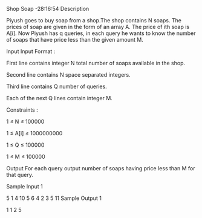 Shop Soap -28:16:54
Description

Piyush goes to buy soap from a shop.The shop contains N soaps. The prices of soap are given in the form of an array A. The price of ith soap is A[i]. Now Piyush has q queries, in each query he wants to know the number of soaps that have price less than the given amount M.


Input
Input Format :

First line contains integer N total number of soaps available in the shop.

Second line contains N space separated integers.

Third line contains Q number of queries.

Each of the next Q lines contain integer M.

Constraints :

1 ≤ N ≤ 100000

1 ≤ A[i] ≤ 1000000000

1 ≤ Q ≤ 100000

1 ≤ M ≤ 100000


Output
For each query output number of soaps having price less than M for that query.


Sample Input 1 

5
1 4 10 5 6
4
2
3
5
11
Sample Output 1

1
1
2
5